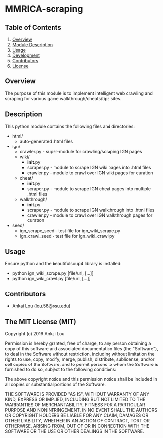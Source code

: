 MMRICA-scraping
===============

## Table of Contents
1. [Overview](#overview)
2. [Module Description](#description)
3. [Usage](#usage)
4. [Development](#development)
5. [Contributors](#contributors)
6. [License](#the-mit-license)

## Overview
The purpose of this module is to implement intelligent web crawling and scraping for various game walkthrough/cheats/tips sites.

## Description
This python module contains the following files and directories:

* html/
  * auto-generated .html files
* ign/
  * crawler.py - super-module for crawling/scraping IGN pages
  * wiki/
    * __init__.py
    * scraper.py - module to scrape IGN wiki pages into .html files
    * crawler.py - module to crawl over IGN wiki pages for curation
  * cheat/
    * __init__.py
    * scraper.py - module to scrape IGN cheat pages into multiple .html files
  * walkthrough/
    * __init__.py
    * scraper.py - module to scrape IGN walkthrough into .html files
    * crawler.py - module to crawl over IGN walkthrough pages for curation
* seed/
  * ign_scrape_seed - test file for ign_wiki_scrape.py
  * ign_crawl_seed - test file for ign_wiki_crawl.py

## Usage
Ensure python and the beautifulsoup4 library is installed:

* python ign_wiki_scrape.py [file/url, [...]]
* python ign_wiki_crawl.py [file/url, [...]]

## Contributors
* Ankai Lou (lou.56@osu.edu)

## The MIT License (MIT)

Copyright (c) 2016 Ankai Lou

Permission is hereby granted, free of charge, to any person obtaining a copy
of this software and associated documentation files (the "Software"), to deal
in the Software without restriction, including without limitation the rights
to use, copy, modify, merge, publish, distribute, sublicense, and/or sell
copies of the Software, and to permit persons to whom the Software is
furnished to do so, subject to the following conditions:

The above copyright notice and this permission notice shall be included in all
copies or substantial portions of the Software.

THE SOFTWARE IS PROVIDED "AS IS", WITHOUT WARRANTY OF ANY KIND, EXPRESS OR
IMPLIED, INCLUDING BUT NOT LIMITED TO THE WARRANTIES OF MERCHANTABILITY,
FITNESS FOR A PARTICULAR PURPOSE AND NONINFRINGEMENT. IN NO EVENT SHALL THE
AUTHORS OR COPYRIGHT HOLDERS BE LIABLE FOR ANY CLAIM, DAMAGES OR OTHER
LIABILITY, WHETHER IN AN ACTION OF CONTRACT, TORT OR OTHERWISE, ARISING FROM,
OUT OF OR IN CONNECTION WITH THE SOFTWARE OR THE USE OR OTHER DEALINGS IN THE
SOFTWARE.
